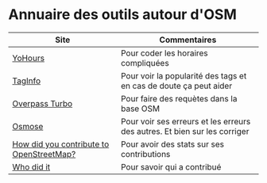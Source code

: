 # Annuaire des outils autour d'OSM

Site|Commentaires
---|---
[YoHours](https://projets.pavie.info/yohours/)|Pour coder les horaires compliquées
[TagInfo](https://taginfo.openstreetmap.org/)|Pour voir la popularité des tags et en cas de doute ça peut aider
[Overpass Turbo](https://overpass-turbo.eu/)|Pour faire des requètes dans la base OSM
[Osmose](http://osmose.openstreetmap.fr)|Pour voir ses erreurs et les erreurs des autres. Et bien sur les corriger
[How did you contribute to OpenStreetMap?](https://hdyc.neis-one.org/)|Pour avoir des stats sur ses contributions
[Who did it](https://simon04.dev.openstreetmap.org/whodidit/)|Pour savoir qui a contribué
